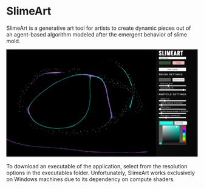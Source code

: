 # SlimeArt

SlimeArt is a generative art tool for artists to create dynamic pieces out of an agent-based algorithm modeled after the emergent behavior of slime mold.

![Image of SlimeArt](https://raw.githubusercontent.com/montanafowler/slimeart/master/images/Screenshot%202021-05-06%20132907.png?token=AF3OOTJ5RHCLJ3P6MW34XJLAWKVSW)

To download an executable of the application, select from the resolution options in the executables folder.  Unfortunately, SlimeArt works exclusively on Windows machines due to its dependency on compute shaders.
